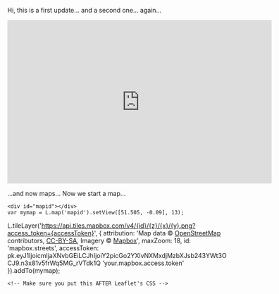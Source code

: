 Hi, this is a first update... 
and a second one...
again...
<iframe width="600" height="371" seamless frameborder="0" scrolling="no" src="https://docs.google.com/spreadsheets/d/e/2PACX-1vT8JooVUngi5NG2wbqvKR6GImZE1hxmEh8RTqmlZhSvAcgpswFMSU80pZ1pTKsmq34fwbVCFamL6HaL/pubchart?oid=1851654712&amp;format=interactive"></iframe>

...and now maps...
Now we start a map...
 
 <link rel="stylesheet" href="https://unpkg.com/leaflet@1.2.0/dist/leaflet.css"
   integrity="sha512-M2wvCLH6DSRazYeZRIm1JnYyh22purTM+FDB5CsyxtQJYeKq83arPe5wgbNmcFXGqiSH2XR8dT/fJISVA1r/zQ=="
   crossorigin=""/>
   
    <div id="mapid"></div>
    var mymap = L.map('mapid').setView([51.505, -0.09], 13);
   L.tileLayer('https://api.tiles.mapbox.com/v4/{id}/{z}/{x}/{y}.png?access_token={accessToken}', {
    attribution: 'Map data &copy; <a href="http://openstreetmap.org">OpenStreetMap</a> contributors, <a href="http://creativecommons.org/licenses/by-sa/2.0/">CC-BY-SA</a>, Imagery © <a href="http://mapbox.com">Mapbox</a>',
    maxZoom: 18,
    id: 'mapbox.streets',
    accessToken: pk.eyJ1IjoicmljaXNvbGEiLCJhIjoiY2picGo2YXlvNXMxdjMzbXJsb243YWt3OCJ9.n3x81v5frWq5MG_rVTdk1Q 'your.mapbox.access.token'
}).addTo(mymap);
   
    <!-- Make sure you put this AFTER Leaflet's CSS -->
 <script src="https://unpkg.com/leaflet@1.2.0/dist/leaflet.js"
   integrity="sha512-lInM/apFSqyy1o6s89K4iQUKg6ppXEgsVxT35HbzUupEVRh2Eu9Wdl4tHj7dZO0s1uvplcYGmt3498TtHq+log=="
   crossorigin=""></script>
   
